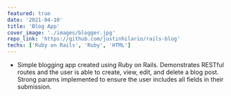 ```yaml
---
featured: true
date: '2021-04-10'
title: 'Blog App'
cover_image: './images/blogger.jpg'
repo_link: 'https://github.com/justinhilario/rails-blog'
techs: ['Ruby on Rails', 'Ruby', 'HTML']
---
```


* Simple blogging app created using Ruby on Rails. Demonstrates RESTful routes and the user is able to create, view, edit, and delete a blog post. Strong params implemented to ensure the user includes all fields in their submission.
